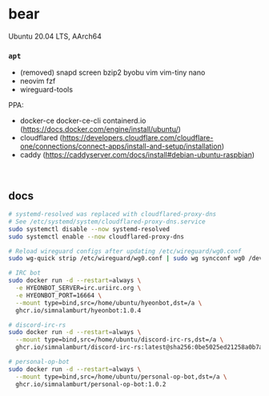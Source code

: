 bear
========
Ubuntu 20.04 LTS, AArch64

### `apt`
- (removed) snapd screen bzip2 byobu vim vim-tiny nano
- neovim fzf
- wireguard-tools

PPA:

- docker-ce docker-ce-cli containerd.io (https://docs.docker.com/engine/install/ubuntu/)
- cloudflared (https://developers.cloudflare.com/cloudflare-one/connections/connect-apps/install-and-setup/installation)
- caddy (https://caddyserver.com/docs/install#debian-ubuntu-raspbian)

&nbsp;

docs
--------
```bash
# systemd-resolved was replaced with cloudflared-proxy-dns
# See /etc/systemd/system/cloudflared-proxy-dns.service
sudo systemctl disable --now systemd-resolved
sudo systemctl enable --now cloudflared-proxy-dns

# Reload wireguard configs after updating /etc/wireguard/wg0.conf
sudo wg-quick strip /etc/wireguard/wg0.conf | sudo wg syncconf wg0 /dev/stdin

# IRC bot
sudo docker run -d --restart=always \
  -e HYEONBOT_SERVER=irc.uriirc.org \
  -e HYEONBOT_PORT=16664 \
  --mount type=bind,src=/home/ubuntu/hyeonbot,dst=/a \
  ghcr.io/simnalamburt/hyeonbot:1.0.4

# discord-irc-rs
sudo docker run -d --restart=always \
  --mount type=bind,src=/home/ubuntu/discord-irc-rs,dst=/a \
  ghcr.io/simnalamburt/discord-irc-rs:latest@sha256:0be5025ed21258a0b7a10924eaa4999512b97bd87f8a5cc740ed8c20377e1efa

# personal-op-bot
sudo docker run -d --restart=always \
  --mount type=bind,src=/home/ubuntu/personal-op-bot,dst=/a \
  ghcr.io/simnalamburt/personal-op-bot:1.0.2
```
